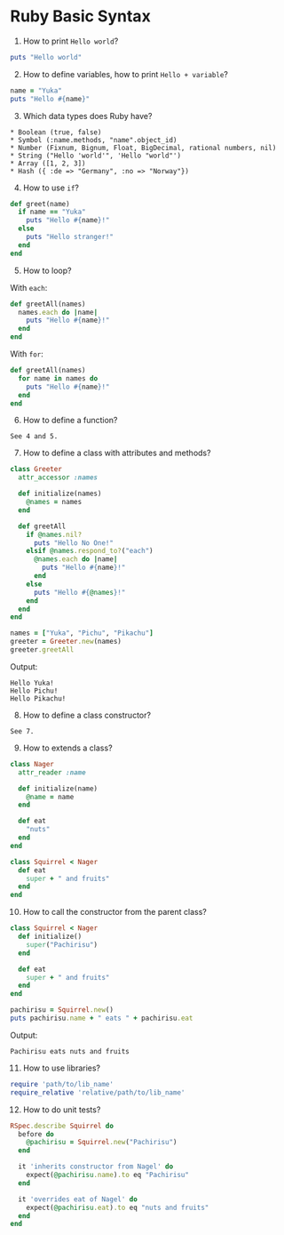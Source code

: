 # Ruby Basic Syntax

1. How to print `Hello world`?

```ruby
puts "Hello world"
```

2. How to define variables, how to print `Hello + variable`?

```ruby
name = "Yuka"
puts "Hello #{name}"
```

3. Which data types does Ruby have?

```
* Boolean (true, false)
* Symbol (:name.methods, "name".object_id)
* Number (Fixnum, Bignum, Float, BigDecimal, rational numbers, nil)
* String ("Hello 'world'", 'Hello "world"')
* Array ([1, 2, 3])
* Hash ({ :de => "Germany", :no => "Norway"})
```

4. How to use `if`?

```ruby
def greet(name)
  if name == "Yuka"
    puts "Hello #{name}!"
  else
    puts "Hello stranger!"
  end
end
```

5. How to loop?

With `each`:
```ruby
def greetAll(names)
  names.each do |name|
    puts "Hello #{name}!"
  end
end
```

With `for`:
```ruby
def greetAll(names)
  for name in names do
    puts "Hello #{name}!"
  end
end
```

6. How to define a function?

```
See 4 and 5.
```

7. How to define a class with attributes and methods?

```ruby
class Greeter
  attr_accessor :names

  def initialize(names)
    @names = names
  end

  def greetAll
    if @names.nil?
      puts "Hello No One!"
    elsif @names.respond_to?("each")
      @names.each do |name|
        puts "Hello #{name}!"
      end
    else
      puts "Hello #{@names}!"
    end
  end
end

names = ["Yuka", "Pichu", "Pikachu"]
greeter = Greeter.new(names)
greeter.greetAll
```

Output:

```
Hello Yuka!
Hello Pichu!
Hello Pikachu!
```

8. How to define a class constructor?

```
See 7.
```

9. How to extends a class?

```ruby
class Nager
  attr_reader :name

  def initialize(name)
    @name = name
  end

  def eat
    "nuts"
  end
end

class Squirrel < Nager
  def eat
    super + " and fruits"
  end
end
```

10. How to call the constructor from the parent class?

```ruby
class Squirrel < Nager
  def initialize()
    super("Pachirisu")
  end

  def eat
    super + " and fruits"
  end
end

pachirisu = Squirrel.new()
puts pachirisu.name + " eats " + pachirisu.eat
```

Output:

```
Pachirisu eats nuts and fruits
```

11. How to use libraries?

```ruby
require 'path/to/lib_name'
require_relative 'relative/path/to/lib_name'
```

12. How to do unit tests?

```ruby
RSpec.describe Squirrel do
  before do
    @pachirisu = Squirrel.new("Pachirisu")
  end

  it 'inherits constructor from Nagel' do
    expect(@pachirisu.name).to eq "Pachirisu"
  end

  it 'overrides eat of Nagel' do
    expect(@pachirisu.eat).to eq "nuts and fruits"
  end
end
```
